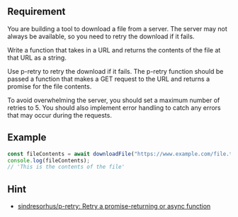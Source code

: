 ## Requirement

You are building a tool to download a file from a server. The server may not always be available, so you need to retry the download if it fails.

Write a function that takes in a URL and returns the contents of the file at that URL as a string.

Use p-retry to retry the download if it fails. The p-retry function should be passed a function that makes a GET request to the URL and returns a promise for the file contents.

To avoid overwhelming the server, you should set a maximum number of retries to 5. You should also implement error handling to catch any errors that may occur during the requests.

## Example

```javascript
const fileContents = await downloadFile("https://www.example.com/file.txt");
console.log(fileContents);
// 'This is the contents of the file'
```

## Hint

- [sindresorhus/p-retry: Retry a promise-returning or async function](https://github.com/sindresorhus/p-retry)
